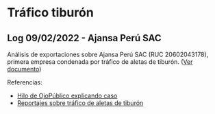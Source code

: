 # Tráfico tiburón

## Log 09/02/2022 - Ajansa Perú SAC

Análisis de exportaciones sobre Ajansa Perú SAC (RUC 20602043178), primera
empresa condenada por tráfico de aletas de tiburón. ([Ver documento]())

Referencias:
 - [Hilo de OjoPúblico explicando caso](https://twitter.com/Ojo_Publico/status/1491195824562634752)
 - [Reportajes sobre tráfico de aletas de tiburón](https://ojo-publico.com/tag/aletas-de-tiburon)
 
